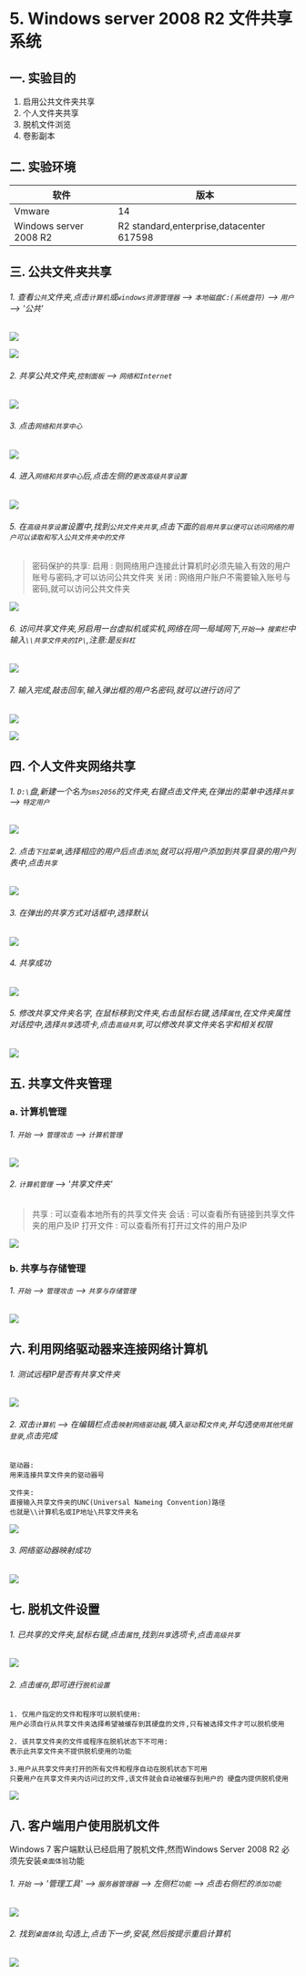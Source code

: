 # 5. Windows server 2008 R2 文件共享系统

## 一. 实验目的
1. 启用公共文件夹共享
2. 个人文件夹共享
3. 脱机文件浏览
4. 卷影副本

## 二. 实验环境

|软件|版本|
|----|----|
|Vmware| 14 |
|Windows server 2008 R2|R2 standard,enterprise,datacenter 617598|

## 三. 公共文件夹共享

###### 1. 查看`公共`文件夹,点击`计算机`或`windows资源管理器` --> `本地磁盘C:(系统盘符)` --> `用户` --> '公共'

![](/windows/win2008R2/base/image/r2share-1.png)

![](/windows/win2008R2/base/image/r2share-2.png)

###### 2. 共享公共文件夹,`控制面板` --> `网络和Internet`

![](/windows/win2008R2/base/image/r2share-3.png)

###### 3. 点击`网络和共享中心`

![](/windows/win2008R2/base/image/r2share-4.png)

###### 4. 进入`网络和共享中心`后,点击左侧的`更改高级共享设置`

![](/windows/win2008R2/base/image/r2share-5.png)

###### 5. 在`高级共享设置`设置中,找到`公共文件夹共享`,点击下面的`启用共享以便可以访问网络的用户可以读取和写入公共文件夹中的文件`

> 密码保护的共享:
> 启用 : 则网络用户连接此计算机时必须先输入有效的用户账号与密码,才可以访问公共文件夹
> 关闭 : 网络用户账户不需要输入账号与密码,就可以访问公共文件夹

![](/windows/win2008R2/base/image/r2share-6.png)

###### 6. 访问共享文件夹,另启用一台虚拟机或实机,网络在同一局域网下,`开始`--> `搜索栏`中输入`\\共享文件夹的IP\`,注意:是`反斜杠`

![](/windows/win2008R2/base/image/r2share-7.png)

###### 7. 输入完成,敲击回车,输入弹出框的用户名密码,就可以进行访问了

![](/windows/win2008R2/base/image/r2share-8.png)

![](/windows/win2008R2/base/image/r2share-9.png)

## 四. 个人文件夹网络共享

###### 1. `D:\`盘,新建一个名为`sms2056`的文件夹,右键点击文件夹,在弹出的菜单中选择`共享` --> `特定用户`

![](/windows/win2008R2/base/image/r2share-10.png)

###### 2. 点击`下拉菜单`,选择相应的用户后点击`添加`,就可以将用户添加到共享目录的用户列表中,点击`共享`

![](/windows/win2008R2/base/image/r2share-11.png)

###### 3. 在弹出的共享方式对话框中,选择默认

![](/windows/win2008R2/base/image/r2share-12.png)

###### 4. 共享成功

![](/windows/win2008R2/base/image/r2share-13.png)

###### 5. 修改共享文件夹名字, 在鼠标移到文件夹,右击鼠标右键,选择`属性`,在文件夹属性对话控中,选择`共享`选项卡,点击`高级共享`,可以修改共享文件夹名字和相关权限

![](/windows/win2008R2/base/image/r2share-14.png)

## 五. 共享文件夹管理

### a. 计算机管理

###### 1. `开始` --> `管理攻击` --> `计算机管理`

![](/windows/win2008R2/base/image/r2share-15.png)

###### 2. `计算机管理` --> '共享文件夹'

> 共享 : 可以查看本地所有的共享文件夹
> 会话 : 可以查看所有链接到共享文件夹的用户及IP
> 打开文件 : 可以查看所有打开过文件的用户及IP

![](/windows/win2008R2/base/image/r2share-16.png)

### b. 共享与存储管理

###### 1. `开始` --> `管理攻击` --> `共享与存储管理`

![](/windows/win2008R2/base/image/r2share-17.png)

## 六. 利用网络驱动器来连接网络计算机

###### 1. 测试远程IP是否有共享文件夹

![](/windows/win2008R2/base/image/r2share-18.png)

###### 2. 双击`计算机` --> 在编辑栏点击`映射网络驱动器`,填入`驱动`和`文件夹`,并勾选`使用其他凭据登录`,点击完成

```
驱动器:
用来连接共享文件夹的驱动器号
```

```
文件夹:
直接输入共享文件夹的UNC(Universal Nameing Convention)路径
也就是\\计算机名或IP地址\共享文件夹名
```
![](/windows/win2008R2/base/image/r2share-19.png)

###### 3. 网络驱动器映射成功

![](/windows/win2008R2/base/image/r2share-20.png)

## 七. 脱机文件设置

###### 1. 已共享的文件夹,鼠标右键,点击`属性`,找到`共享`选项卡,点击`高级共享`

![](/windows/win2008R2/base/image/r2share-21.png)

###### 2. 点击`缓存`,即可进行`脱机设置`

```
1. 仅用户指定的文件和程序可以脱机使用:
用户必须自行从共享文件夹选择希望被缓存到其硬盘的文件,只有被选择文件才可以脱机使用

2. 该共享文件夹的文件或程序在脱机状态下不可用:
表示此共享文件夹不提供脱机使用的功能

3.用户从共享文件夹打开的所有文件和程序自动在脱机状态下可用
只要用户在共享文件夹内访问过的文件,该文件就会自动被缓存到用户的 硬盘内提供脱机使用
```

![](/windows/win2008R2/base/image/r2share-22.png)

## 八. 客户端用户使用脱机文件

Windows 7 客户端默认已经启用了脱机文件,然而Windows Server 2008 R2 必须先安装`桌面体验`功能

###### 1. `开始` --> '管理工具' --> `服务器管理器` --> 左侧栏`功能` --> 点击右侧栏的`添加功能`

![](/windows/win2008R2/base/image/r2share-23.png)

###### 2. 找到`桌面体验`,勾选上,点击下一步,安装,然后按提示重启计算机

![](/windows/win2008R2/base/image/r2share-24.png)



















